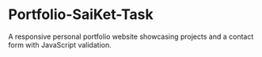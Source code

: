 # Portfolio-SaiKet-Task
A responsive personal portfolio website showcasing projects and a contact form with JavaScript validation.
